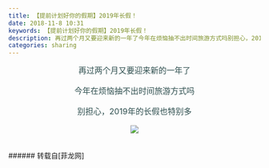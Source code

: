 ```yaml
---
title: 【提前计划好你的假期】2019年长假！
date: 2018-11-8 10:31
keywords: 【提前计划好你的假期】2019年长假！
description: 再过两个月又要迎来新的一年了今年在烦恼抽不出时间旅游方式吗别担心，2019年的长假也特别多
categories: sharing
---
```

<td class="t_f" id="postmessage_2236524">

<div align="center"><font size="3"><font color="#2f4f4f">再过两个月又要迎来新的一年了</font></font></div><br/>
<div align="center"><font size="3"><font color="#2f4f4f">今年在烦恼抽不出时间旅游方式吗</font></font></div><br/>
<div align="center"><font size="3"><font color="#2f4f4f">别担心，2019年的长假也特别多</font></font></div><br/>
<div align="center">

<img aid="986710" data-cf-modified-0956e8f768bf4ab70fc47608-="" file="data/attachment/forum/201811/08/102319kkk15x8gfmww25sb.jpg.thumb.jpg" id="aimg_986710" inpost="1" onclick="" onmouseover="" src="http://www.flw.ph/data/attachment/forum/201811/08/102319kkk15x8gfmww25sb.jpg" style="cursor:pointer" zoomfile="data/attachment/forum/201811/08/102319kkk15x8gfmww25sb.jpg"/>


</div><br/>
<br/>
</td>
###### 转载自[菲龙网]